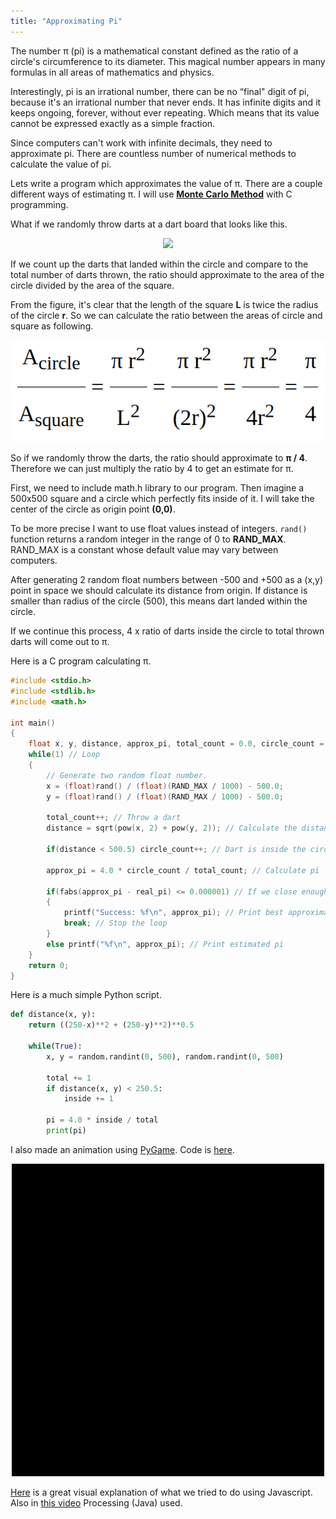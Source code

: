 ```yaml
---
title: "Approximating Pi"
---
```


The number &#960; (pi) is a mathematical constant defined as the ratio of a circle's circumference to its diameter. This magical number appears in many formulas in all areas of mathematics and physics.

Interestingly, pi is an irrational number, there can be no “final" digit of pi, because it's an irrational number that never ends. It has infinite digits and it keeps ongoing, forever, without ever repeating. Which means that its value cannot be expressed exactly as a simple fraction.

Since computers can't work with infinite decimals, they need to approximate pi. There are countless number of numerical methods to calculate the value of pi.

Lets write a program which approximates the value of &#960;. There are a couple different ways of estimating &#960;. I will use **[Monte Carlo Method](http://mathworld.wolfram.com/MonteCarloMethod.html)** with C programming.

What if we randomly throw darts at a dart board that looks like this.

<p align="center">
<img src="https://www.asc.ohio-state.edu/orban.14/math_coding/pi_graphical/circle_square2.png" width="300">
</p>

If we count up the darts that landed within the circle and compare to the total number of darts thrown, the ratio should approximate to the area of the circle divided by the area of the square.

From the figure, it's clear that the length of the square **L** is twice the radius of the circle **r**. So we can calculate the ratio between the areas of circle and square as following.

<p align="center">
<img src="https://github.com/enesdemirag/enesdemirag.github.io/raw/master/_posts/images/pi-calc.png">
</p>

So if we randomly throw the darts, the ratio should approximate to **&#960; / 4**. Therefore we can just multiply the ratio by 4 to get an estimate for &#960;.

First, we need to include math.h library to our program. Then imagine a 500x500 square and a circle which perfectly fits inside of it. I will take the center of the circle as origin point **(0,0)**.

To be more precise I want to use float values instead of integers. ```rand()``` function returns a random integer in the range of 0 to **RAND_MAX**. RAND_MAX is a constant whose default value may vary between computers.

After generating 2 random float numbers between -500 and +500 as a (x,y) point in space we should calculate its distance from origin. If distance is smaller than radius of the circle (500), this means dart landed within the circle.

If we continue this process, 4 x ratio of darts inside the circle to total thrown darts will come out to &#960;.

Here is a C program calculating &#960;.

```c
#include <stdio.h>
#include <stdlib.h>
#include <math.h>

int main()
{
    float x, y, distance, approx_pi, total_count = 0.0, circle_count = 0.0, real_pi = 3.141592;
    while(1) // Loop
    {
        // Generate two random float number.
        x = (float)rand() / (float)(RAND_MAX / 1000) - 500.0;
        y = (float)rand() / (float)(RAND_MAX / 1000) - 500.0;

        total_count++; // Throw a dart
        distance = sqrt(pow(x, 2) + pow(y, 2)); // Calculate the distance to origin

        if(distance < 500.5) circle_count++; // Dart is inside the circle

        approx_pi = 4.0 * circle_count / total_count; // Calculate pi

        if(fabs(approx_pi - real_pi) <= 0.000001) // If we close enough
        {
            printf("Success: %f\n", approx_pi); // Print best approximation of pi
            break; // Stop the loop
        }
        else printf("%f\n", approx_pi); // Print estimated pi
    }
    return 0;
}
```

Here is a much simple Python script.

```python
def distance(x, y):
    return ((250-x)**2 + (250-y)**2)**0.5
    
    while(True):
        x, y = random.randint(0, 500), random.randint(0, 500)
        
        total += 1
        if distance(x, y) < 250.5:
            inside += 1

        pi = 4.0 * inside / total
        print(pi)
```

I also made an animation using [PyGame](https://www.pygame.org/). Code is [here](https://github.com/enesdemirag/programming-exercises/blob/master/exercises/materials/approximating-pi/simulation.py).

<p align="center">
<img src="https://github.com/enesdemirag/enesdemirag.github.io/raw/master/_posts/images/monte-carlo.gif">
</p>

[Here](https://editor.p5js.org/ChrisOrban/sketches/ByERjxMKG) is a great visual explanation of what we tried to do using Javascript. Also in [this video](https://thecodingtrain.com/CodingChallenges/095-approximating-pi.html) Processing (Java) used.
